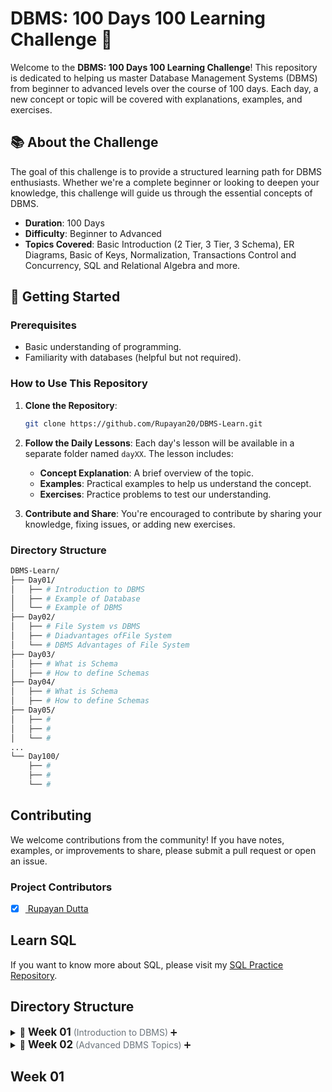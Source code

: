 # DBMS: 100 Days 100 Learning Challenge 🚀

Welcome to the **DBMS: 100 Days 100 Learning Challenge**! This repository is dedicated to helping us master Database Management Systems (DBMS) from beginner to advanced levels over the course of 100 days. Each day, a new concept or topic will be covered with explanations, examples, and exercises.

## 📚 About the Challenge

The goal of this challenge is to provide a structured learning path for DBMS enthusiasts. Whether we're a complete beginner or looking to deepen your knowledge, this challenge will guide us through the essential concepts of DBMS.

- **Duration**: 100 Days
- **Difficulty**: Beginner to Advanced
- **Topics Covered**: Basic Introduction (2 Tier, 3 Tier, 3 Schema), ER Diagrams, Basic of Keys, Normalization, Transactions Control and Concurrency, SQL and Relational Algebra and more.

## 🚀 Getting Started

### Prerequisites

- Basic understanding of programming.
- Familiarity with databases (helpful but not required).

### How to Use This Repository

1. **Clone the Repository**:
    ```bash
    git clone https://github.com/Rupayan20/DBMS-Learn.git
    ```
   
2. **Follow the Daily Lessons**: Each day's lesson will be available in a separate folder named `dayXX`. The lesson includes:
   - **Concept Explanation**: A brief overview of the topic.
   - **Examples**: Practical examples to help us understand the concept.
   - **Exercises**: Practice problems to test our understanding.
   
3. **Contribute and Share**: You're encouraged to contribute by sharing your knowledge, fixing issues, or adding new exercises.

### Directory Structure

```bash
DBMS-Learn/
├── Day01/
│   ├── # Introduction to DBMS
│   ├── # Example of Database             
│   └── # Example of DBMS
├── Day02/
│   ├── # File System vs DBMS 
│   ├── # Diadvantages ofFile System 
│   └── # DBMS Advantages of File System
├── Day03/
│   ├── # What is Schema
│   ├── # How to define Schemas 
├── Day04/
│   ├── # What is Schema 
│   ├── # How to define Schemas
├── Day05/
│   ├── # 
│   ├── # 
│   └── # 
...
└── Day100/
    ├── #
    ├── #
    └── #
```

## Contributing
<p> We welcome contributions from the community! If you have notes, examples, or improvements to share, please submit a pull request or open an issue. </p>

### Project Contributors
- [x] <a href="https://github.com/Rupayan20"> Rupayan Dutta </a>

## Learn SQL
If you want to know more about SQL, please visit my [SQL Practice Repository](https://github.com/Rupayan20/SQL-Practice).





## Directory Structure

<details>
  <summary>📅 <strong style="font-size:1.2em;">Week 01</strong> <span style="color: #6c757d;">(Introduction to DBMS)</span> ➕</summary>
  <details>
  <summary><strong><a href="https://github.com/Rupayan20/DBMS-Learn/blob/main/day01.txt" target="_blank">📅 Day 01: Introduction to DBMS</a></strong></summary>
  <ul style="margin-left: 20px;">
    <li>📘 <strong>Introduction to DBMS</strong></li>
    <li>📂 <strong>Example of Database</strong></li>
    <li>📂 <strong>Example of DBMS</strong></li>
  </ul>
</details>

<details>
  <summary><strong><a href="https://github.com/Rupayan20/DBMS-Learn/blob/main/day02.txt">📅 Day 02: File System vs DBMS</a></strong></summary>
  <ul style="margin-left: 20px;">
    <li>🗂️ <strong>File System vs DBMS</strong></li>
    <li>⚠️ <strong>Disadvantages of File System</strong></li>
    <li>✅ <strong>DBMS Advantages over File System</strong></li>
  </ul>
</details>

<details>
  <summary><strong>📅 Day 03: Understanding Schema</strong></summary>
  <ul style="margin-left: 20px;">
    <li>📑 <strong>What is Schema?</strong></li>
    <li>✏️ <strong>How to Define Schemas</strong></li>
  </ul>
</details>

<details>
  <summary><strong>📅 Day 04: Advanced Schema Concepts</strong></summary>
  <ul style="margin-left: 20px;">
    <li>📑 <strong>What is Schema?</strong></li>
    <li>✏️ <strong>How to Define Schemas</strong></li>
  </ul>
</details>

<details>
  <summary><strong>📅 Day 05: Topic Placeholder</strong></summary>
  <ul style="margin-left: 20px;">
    <li>📝 <strong>Topic 1</strong></li>
    <li>📝 <strong>Topic 2</strong></li>
    <li>📝 <strong>Topic 3</strong></li>
  </ul>
</details>

  - 🔹 [Day 01](./Week01/Day01) - Introduction to DBMS, Example of Database, Example of DBMS
  - 🔹 [Day 02](./Week01/Day02) - File System vs DBMS, Disadvantages of File System, DBMS Advantages over File System
  - 🔹 [Day 03](./Week01/Day03) - What is Schema, How to define Schemas
  - 🔹 [Day 04](./Week01/Day04) - What is Schema, How to define Schemas
  - 🔹 [Day 05](./Week01/Day05) - Topic placeholder
  - 🔹 [Day 06](./Week01/Day06) - Topic placeholder
  - 🔹 [Day 07](./Week01/Day07) - Topic placeholder
  
</details>

<details>
  <summary>📅 <strong style="font-size:1.2em;">Week 02</strong> <span style="color: #6c757d;">(Advanced DBMS Topics)</span> ➕</summary>

  - 🔹 [Day 08](./Week02/Day08) - Topic placeholder
  - 🔹 [Day 09](./Week02/Day09) - Topic placeholder
  - 🔹 [Day 10](./Week02/Day10) - Topic placeholder
  - 🔹 [Day 11](./Week02/Day11) - Topic placeholder
  - 🔹 [Day 12](./Week02/Day12) - Topic placeholder
  - 🔹 [Day 13](./Week02/Day13) - Topic placeholder
  - 🔹 [Day 14](./Week02/Day14) - Topic placeholder

</details>



## Week 01



<!-- Continue with other days -->

